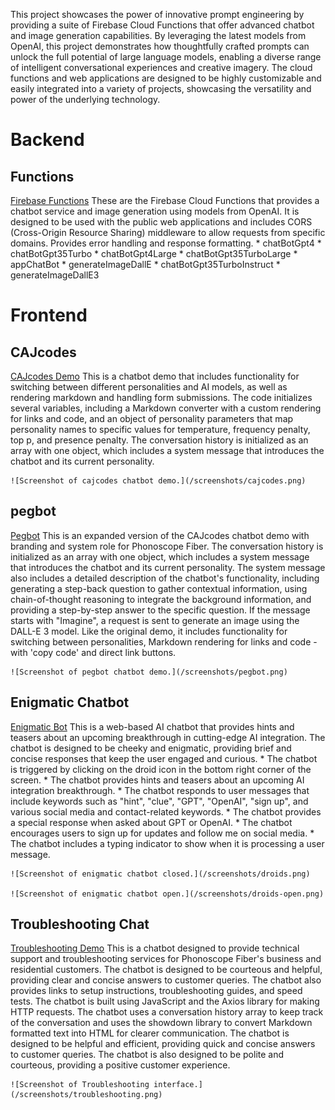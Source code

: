 This project showcases the power of innovative prompt engineering by providing a suite of Firebase Cloud Functions that offer advanced chatbot and image generation capabilities. By leveraging the latest models from OpenAI, this project demonstrates how thoughtfully crafted prompts can unlock the full potential of large language models, enabling a diverse range of intelligent conversational experiences and creative imagery.
The cloud functions and web applications are designed to be highly customizable and easily integrated into a variety of projects, showcasing the versatility and power of the underlying technology.

# Backend 

## Functions 
[Firebase Functions](/functions/index.html)
    These are the Firebase Cloud Functions that provides a chatbot service and image generation using models from OpenAI. It is designed to be used with the public web applications and includes CORS (Cross-Origin Resource Sharing) middleware to allow requests from specific domains. Provides error handling and response formatting.
            * chatBotGpt4
            * chatBotGpt35Turbo
            * chatBotGpt4Large
            * chatBotGpt35TurboLarge
            * appChatBot
            * generateImageDallE
            * chatBotGpt35TurboInstruct
            * generateImageDallE3

# Frontend

## CAJcodes
[CAJcodes Demo](/public/index.html)
    This is a chatbot demo that includes functionality for switching between different personalities and AI models, as well as rendering markdown and handling form submissions.
    The code initializes several variables, including a Markdown converter with a custom rendering for links and code, and an object of personality parameters that map personality names to specific values for temperature, frequency penalty, top p, and presence penalty.
    The conversation history is initialized as an array with one object, which includes a system message that introduces the chatbot and its current personality.

    ![Screenshot of cajcodes chatbot demo.](/screenshots/cajcodes.png)

## pegbot
[Pegbot](/public/pegbot.html)
    This is an expanded version of the CAJcodes chatbot demo with branding and system role for Phonoscope Fiber. 
    The conversation history is initialized as an array with one object, which includes a system message that introduces the chatbot and its current personality. The system message also includes a detailed description of the chatbot's functionality, including generating a step-back question to gather contextual information, using chain-of-thought reasoning to integrate the background information, and providing a step-by-step answer to the specific question.
    If the message starts with "Imagine", a request is sent to generate an image using the DALL-E 3 model.
    Like the original demo, it includes functionality for switching between personalities, Markdown rendering for links and code - with 'copy code' and direct link buttons.

    ![Screenshot of pegbot chatbot demo.](/screenshots/pegbot.png) 

## Enigmatic Chatbot
[Enigmatic Bot](/public/enigmatic-bot.html)
    This is a web-based AI chatbot that provides hints and teasers about an upcoming breakthrough in cutting-edge AI integration. The chatbot is designed to be cheeky and enigmatic, providing brief and concise responses that keep the user engaged and curious.
            * The chatbot is triggered by clicking on the droid icon in the bottom right corner of the screen.
            * The chatbot provides hints and teasers about an upcoming AI integration breakthrough.
            * The chatbot responds to user messages that include keywords such as "hint", "clue", "GPT", "OpenAI", "sign up", and various social media and contact-related keywords.
            * The chatbot provides a special response when asked about GPT or OpenAI.
            * The chatbot encourages users to sign up for updates and follow me on social media.
            * The chatbot includes a typing indicator to show when it is processing a user message.

    ![Screenshot of enigmatic chatbot closed.](/screenshots/droids.png) 

    ![Screenshot of enigmatic chatbot open.](/screenshots/droids-open.png) 
    
## Troubleshooting Chat
[Troubleshooting Demo](/public/troubleshooting.html)
    This is a chatbot designed to provide technical support and troubleshooting services for Phonoscope Fiber's business and residential customers. The chatbot is designed to be courteous and helpful, providing clear and concise answers to customer queries. The chatbot also provides links to setup instructions, troubleshooting guides, and speed tests.
    The chatbot is built using JavaScript and the Axios library for making HTTP requests. The chatbot uses a conversation history array to keep track of the conversation and uses the showdown library to convert Markdown formatted text into HTML for clearer communication.
    The chatbot is designed to be helpful and efficient, providing quick and concise answers to customer queries. The chatbot is also designed to be polite and courteous, providing a positive customer experience.

    ![Screenshot of Troubleshooting interface.](/screenshots/troubleshooting.png) 
